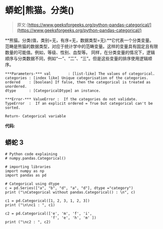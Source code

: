 # 蟒蛇|熊猫。分类()

> 原文:[https://www.geeksforgeeks.org/python-pandas-categorical/](https://www.geeksforgeeks.org/python-pandas-categorical/)

**熊猫。分类(值，类别=无，有序=无，数据类型=无):**它代表一个分类变量。范畴是熊猫的数据类型，对应于统计学中的范畴变量。这样的变量具有固定且有限数量的可能值。例如，等级、性别、血型等。
同样，在分类变量的情况下，逻辑顺序与分类数据不同，例如“一”、“二”、“三”。但是这些变量的排序使用逻辑顺序。

```
***Parameters-*** val        : [list-like] The values of categorical. 
categories : [index like] Unique categorisation of the categories. 
ordered    : [boolean] If false, then the categorical is treated as unordered. 
dtype      : [CategoricalDtype] an instance. 

***Error-*** ValueError :  If the categories do not validate. 
TypeError  :  If an explicit ordered = True but categorical can't be sorted. 

Return- Categorical variable
```

**代码:**

## 蟒蛇 3

```
# Python code explaining
# numpy.pandas.Categorical()

# importing libraries
import numpy as np
import pandas as pd

# Categorical using dtype
c = pd.Series(["a", "b", "d", "a", "d"], dtype ="category")
print ("\nCategorical without pandas.Categorical() : \n", c)

c1 = pd.Categorical([1, 2, 3, 1, 2, 3])
print ("\n\nc1 : ", c1)

c2 = pd.Categorical(['e', 'm', 'f', 'i',
                     'f', 'e', 'h', 'm' ])
print ("\nc2 : ", c2)
```
